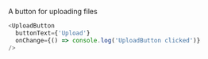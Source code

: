 A button for uploading files

```js
<UploadButton
  buttonText={'Upload'}
  onChange={() => console.log('UploadButton clicked')}
/>
```
